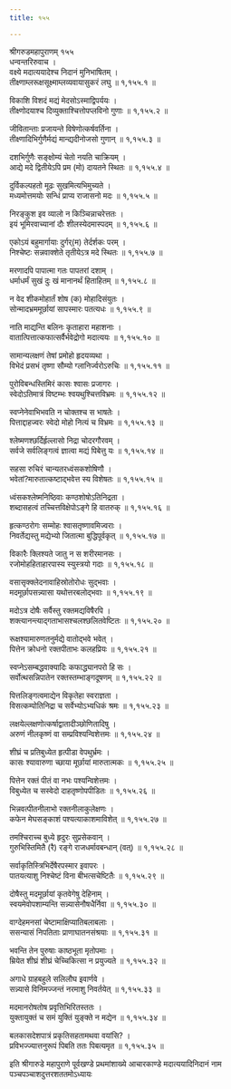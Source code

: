 ```yaml
---
title: १५५

---
```

श्रीगरुडमहापुराणम् १५५  
धन्वन्तरिरुवाच ।  
वक्ष्ये मदात्ययादेश्च निदानं मुनिभाषितम् ।  
तीक्ष्णाम्लरूक्षसूक्ष्माम्लव्यवायासुकरं लघु ॥ १,१५५.१ ॥  
  
विकाशि विशदं मद्यं मेदसोऽस्माद्विपर्ययः ।  
तीक्ष्णोदयाश्च दिव्युक्ताश्चित्तोपप्लविनो गुणाः ॥ १,१५५.२ ॥  
  
जीवितान्ताः प्रजायन्ते विषेणोत्कर्षवर्तिना ।  
तीक्ष्णादिभिर्गुणैर्मद्यं मान्द्यदीनोजसो गुणान् ॥ १,१५५.३ ॥  
  
दशभिर्गुणैः सङ्क्षोम्यं चेतो नयति चाक्रियम् ।  
आद्ये मदे द्वितीयेऽपि प्रम (मो) दायतने स्थितः ॥ १,१५५.४ ॥  
  
दुर्विकल्पहतो मूढः सुखमित्यभिमुच्यते ।  
मध्यमोत्तमयोः सन्धिं प्राप्य राजासनो मदः ॥ १,१५५.५ ॥  
  
निरङ्कुश इव व्यालो न किञ्चिन्नाचरेत्ततः ।  
इयं भूमिरवाच्यानां दौः शीलस्येदमास्पदम् ॥ १,१५५.६ ॥  
  
एकोऽयं बहुमार्गायाः दुर्गर्(म) तेर्दर्शकः परम् ।  
निश्चेष्टः सन्नवाक्शेते तृतीयेऽत्र मदे स्थितः ॥ १,१५५.७ ॥  
  
मरणादपि पापात्मा गतः पापतरां दशाम् ।  
धर्माधर्मं सुखं दुः खं मानानर्थं हिताहितम् ॥ १,१५५.८ ॥  
  
न वेद शीकमोहार्तं शोष (क) मोहादिसंयुतः ।  
सोन्मादभ्रममूर्छायां सापस्मारः पतत्यधः ॥ १,१५५.९ ॥  
  
नाति माद्यन्ति बलिनः कृताहारा महाशनाः ।  
वातात्पित्तात्कफात्सर्वैर्भवेद्रोगो मदात्ययः ॥ १,१५५.१० ॥  
  
सामान्यलक्षणं तेषां प्रमोहो हृदयव्यथा ।  
विभेदं प्रसभं तृष्णा सौम्यो ग्लानिर्ज्वरोऽरुचिः ॥ १,१५५.११ ॥  
  
पुरोविबन्धस्तिमिरं कासः श्वासः प्रजागरः ।  
स्वेदोऽतिमात्रं विष्टम्भः श्वयथुश्चित्तविभ्रमः ॥ १,१५५.१२ ॥  
  
स्वप्नेनेवाभिभवति न चोक्तश्च स भाषतेः ।  
पित्ताद्दाहज्वरः स्वेदो मोहो नित्यं च विभ्रमः ॥ १,१५५.१३ ॥  
  
श्लेष्मणश्छर्दिर्हृल्लासो निद्रा चोदरगौरवम् ।  
सर्वजे सर्वलिङ्गत्वं ज्ञात्वा मद्यं पिबेत्तु यः ॥ १,१५५.१४ ॥  
  
सहसा रुचिरं चान्यतरध्वंसकशोषिणौ ।  
भवेतां?मारुतात्कष्टाद्भवेत्त स्य विशेषतः ॥ १,१५५.१५ ॥  
  
ध्वंसकश्लेष्मनिष्ठिवाः कण्ठशोषोऽतिनिद्रता ।  
शब्दासहत्वं तच्चित्तविक्षेपोऽङ्गे हि वातरुक् ॥ १,१५५.१६ ॥  
  
हृत्कण्ठरोगः सम्मोहः श्वासतृष्णावमिज्वराः ।  
निवर्तेद्यस्तु मद्येभ्यो जितात्मा बुद्धिपूर्वकृत् ॥ १,१५५.१७ ॥  
  
विकारैः क्लिश्यते जातु न स शरीरमानसः ।  
रजोमोहहिताहारपास्य स्युस्त्रयो गदाः ॥ १,१५५.१८ ॥  
  
वसासृक्क्लेदनावाहिस्रोतोरोधः सुद्भवाः ।  
मदमूर्छापसन्न्यासा यथोत्तरबलोद्भवाः ॥ १,१५५.१९ ॥  
  
मदोऽत्र दोषैः सर्वैस्तु रक्तमद्यविषैरपि ।  
शक्त्यानन्त्याद्गताभासश्चलश्छलितवेष्टितः ॥ १,१५५.२० ॥  
  
रूक्षश्यामारुणतनुर्मद्ये वातोद्भवे भवेत् ।  
पित्तेन क्रोधनो रक्तपीताभः कलहप्रियः ॥ १,१५५.२१ ॥  
  
स्वप्नेऽसम्बद्धवाक्यादिः कफाद्ध्यानपरो हि सः ।  
सर्वोत्थसन्निपातेन रक्तस्तम्भाङ्गदूषणम् ॥ १,१५५.२२ ॥  
  
पित्तलिङ्गत्वमाद्येन विकृतेहा स्वराज्ञता ।  
विसत्कम्पोतिनिद्रा च सर्वेभ्योऽभ्यधिकं श्रमः ॥ १,१५५.२३ ॥  
  
लक्षयेल्लक्षणोत्कर्षाद्वातादीञ्छोणितादिषु ।  
अरुणं नीलकृष्णं वा सम्प्रविश्यन्विशेत्तमः ॥ १,१५५.२४ ॥  
  
शीघ्रं च प्रतिबुध्येत हृत्पीडा वेपथुर्भ्रमः ।  
कासः श्यावारुणा च्छाया मूर्छायां मारुतात्मकः ॥ १,१५५.२५ ॥  
  
पित्तेन रक्तं पीतं वा नभः पश्यन्विशेत्तमः ।  
विबुध्येत च सस्वेदो दाहतृष्णोपपीडितः ॥ १,१५५.२६ ॥  
  
भिन्नवत्पीतनीलाभो रक्तनीलाकुलेक्षणः ।  
कफेन मेघसङ्काशं पश्यत्याकाशमाविशेत् ॥ १,१५५.२७ ॥  
  
तमश्चिराच्च बुध्ये हृदुरः सुप्रसेकवान् ।  
गुरुभिस्तिमितै (रै) रङ्गे राजधर्मावबन्धान् (वत्) ॥ १,१५५.२८ ॥  
  
सर्वाकृतिस्त्रिभिर्देषैरपस्मार इवापरः ।  
पातयत्याशु निश्चेष्टं विना बीभत्सचेष्टितैः ॥ १,१५५.२९ ॥  
  
दोषैस्तु मदमूर्छायां कृतवेगेषु देहिनाम् ।  
स्वयमेवोपशाम्यन्ति सन्न्यासेनौषधैर्निवा ॥ १,१५५.३० ॥  
  
वाग्देहमनसां चेष्टामाक्षिप्यातिबलाबलाः ।  
ससन्यासं निपतिताः प्राणाघातनसंश्रयाः ॥ १,१५५.३१ ॥  
  
भवन्ति तेन पुरुषाः काष्ठभूता मृतोपमाः ।  
म्रियेत शीघ्रं शीघ्रं चेच्चिकित्सा न प्रयुज्यते ॥ १,१५५.३२ ॥  
  
अगाधे ग्राहबहुले सलिलौघ इवार्णवे ।  
सन्न्यासे विनिमज्जन्तं नरमाशु निवर्तयेत् ॥ १,१५५.३३ ॥  
  
मदमानरोषतोष प्रवृत्तिभिरितस्ततः ।  
युक्तायुक्तं च समं युक्तिं युङ्क्ते न मद्येन ॥ १,१५५.३४ ॥  
  
बलकासदेशपात्रं प्रकृतिसहतामथवा वयांसि? ।  
प्रविभज्ज्यात्तनुरूपं पिबति ततः पिबत्यमृत ॥ १,१५५.३५ ॥  
  
इति श्रीगारुडे महापुराणे पूर्वखण्डे प्रथमांशाख्ये आचारकाण्डे मदात्ययादिनिदानं नाम पञ्चपञ्चाशदुत्तरशततमोऽध्यायः